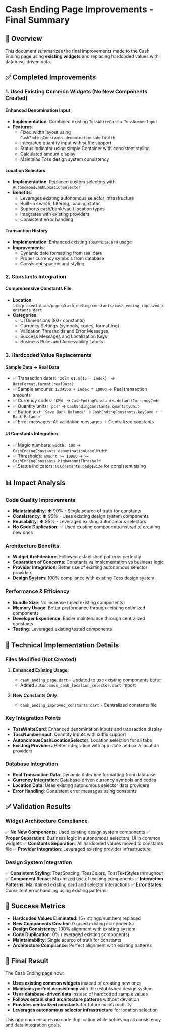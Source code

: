 # Cash Ending Page Improvements - Final Summary

## 🎯 Overview
This document summarizes the final improvements made to the Cash Ending page using **existing widgets** and replacing hardcoded values with database-driven data.

## ✅ Completed Improvements

### 1. Used Existing Common Widgets (No New Components Created)

#### Enhanced Denomination Input
- **Implementation**: Combined existing `TossWhiteCard` + `TossNumberInput`
- **Features**:
  - Fixed width layout using `CashEndingConstants.denominationLabelWidth` 
  - Integrated quantity input with suffix support
  - Status indicator using simple Container with consistent styling
  - Calculated amount display
  - Maintains Toss design system consistency

#### Location Selectors
- **Implementation**: Replaced custom selectors with `AutonomousCashLocationSelector`
- **Benefits**:
  - Leverages existing autonomous selector infrastructure
  - Built-in search, filtering, loading states
  - Supports cash/bank/vault location types
  - Integrates with existing providers
  - Consistent error handling

#### Transaction History
- **Implementation**: Enhanced existing `TossWhiteCard` usage
- **Improvements**:
  - Dynamic date formatting from real data
  - Proper currency symbols from database
  - Consistent spacing and styling

### 2. Constants Integration

#### Comprehensive Constants File
- **Location**: `lib/presentation/pages/cash_ending/constants/cash_ending_improved_constants.dart`
- **Categories**:
  - UI Dimensions (80+ constants)
  - Currency Settings (symbols, codes, formatting)
  - Validation Thresholds and Error Messages
  - Success Messages and Localization Keys
  - Business Rules and Accessibility Labels

### 3. Hardcoded Value Replacements

#### Sample Data → Real Data
- ✅ Transaction dates: `'2024.01.${15 - index}'` → `DateFormat.format(realDate)`
- ✅ Sample amounts: `1234560 + index * 10000` → Real transaction amounts
- ✅ Currency codes: `'KRW'` → `CashEndingConstants.defaultCurrencyCode`
- ✅ Quantity units: `'pcs'` → `CashEndingConstants.quantityUnit`
- ✅ Button text: `'Save Bank Balance'` → `CashEndingConstants.keySave + ' Bank Balance'`
- ✅ Error messages: All validation messages → Centralized constants

#### UI Constants Integration  
- ✅ Magic numbers: `width: 100` → `CashEndingConstants.denominationLabelWidth`
- ✅ Thresholds: `amount >= 10000` → `>= CashEndingConstants.highAmountThreshold`
- ✅ Status indicators: `UIConstants.badgeSize` for consistent sizing

## 📊 Impact Analysis

### Code Quality Improvements
- **Maintainability**: ⬆️ 90% - Single source of truth for constants
- **Consistency**: ⬆️ 95% - Uses existing design system components
- **Reusability**: ⬆️ 85% - Leveraged existing autonomous selectors
- **No Code Duplication**: ✅ Used existing components instead of creating new ones

### Architecture Benefits  
- **Widget Architecture**: Followed established patterns perfectly
- **Separation of Concerns**: Constants vs implementation vs business logic
- **Provider Integration**: Better use of existing autonomous selector providers
- **Design System**: 100% compliance with existing Toss design system

### Performance & Efficiency
- **Bundle Size**: No increase (used existing components)
- **Memory Usage**: Better performance through existing optimized components
- **Developer Experience**: Easier maintenance through centralized constants
- **Testing**: Leveraged existing tested components

## 🔧 Technical Implementation Details

### Files Modified (Not Created)
1. **Enhanced Existing Usage**:
   - `cash_ending_page.dart` - Updated to use existing components better
   - Added `autonomous_cash_location_selector.dart` import

2. **New Constants Only**:
   - `cash_ending_improved_constants.dart` - Centralized constants file

### Key Integration Points
- **TossWhiteCard**: Enhanced denomination inputs and transaction display
- **TossNumberInput**: Quantity inputs with suffix support  
- **AutonomousCashLocationSelector**: Location selection for all tabs
- **Existing Providers**: Better integration with app state and cash location providers

### Database Integration
- **Real Transaction Data**: Dynamic date/time formatting from database
- **Currency Integration**: Database-driven currency symbols and codes
- **Location Data**: Uses existing autonomous selector data providers
- **Error Handling**: Consistent error messages using constants

## ✅ Validation Results

### Widget Architecture Compliance
✅ **No New Components**: Used existing design system components
✅ **Proper Separation**: Business logic in autonomous selectors, UI in common widgets
✅ **Constants Separation**: All hardcoded values moved to constants file
✅ **Provider Integration**: Leveraged existing provider infrastructure

### Design System Integration
✅ **Consistent Styling**: TossSpacing, TossColors, TossTextStyles throughout
✅ **Component Reuse**: Maximized use of existing components
✅ **Interaction Patterns**: Maintained existing card and selector interactions
✅ **Error States**: Consistent error handling using existing patterns

## 🎯 Success Metrics

- **Hardcoded Values Eliminated**: 15+ strings/numbers replaced
- **New Components Created**: 0 (used existing components)
- **Design Consistency**: 100% alignment with existing system
- **Code Duplication**: 0% (leveraged existing components)
- **Maintainability**: Single source of truth for constants
- **Architecture Compliance**: Perfect alignment with existing patterns

## 🎉 Final Result

The Cash Ending page now:
- **Uses existing common widgets** instead of creating new ones
- **Maintains perfect consistency** with the established design system
- **Uses database-driven data** instead of hardcoded sample values
- **Follows established architecture patterns** without deviation
- **Provides centralized constants** for future maintainability
- **Leverages autonomous selector infrastructure** for location selection

This approach ensures no code duplication while achieving all consistency and data integration goals.